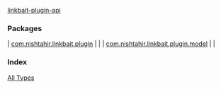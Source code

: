 [linkbait-plugin-api](.)


### Packages


| [com.nishtahir.linkbait.plugin](com.nishtahir.linkbait.plugin/index.md) |  |
| [com.nishtahir.linkbait.plugin.model](com.nishtahir.linkbait.plugin.model/index.md) |  |


### Index

[All Types](alltypes/index.md)